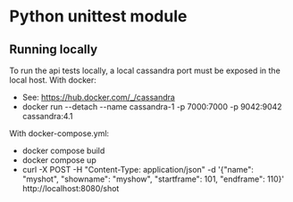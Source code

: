 
Python unittest module
======================

Running locally
---------------
To run the api tests locally, a local cassandra port must be exposed in the local host.
With docker:
- See: https://hub.docker.com/_/cassandra
- docker run --detach --name cassandra-1 -p 7000:7000 -p 9042:9042 cassandra:4.1

With docker-compose.yml:
- docker compose build
- docker compose up
- curl -X POST -H "Content-Type: application/json" -d '{"name": "myshot", "showname": "myshow", "startframe": 101, "endframe": 110}' http://localhost:8080/shot

